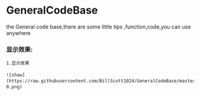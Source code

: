 

# GeneralCodeBase
the General code base,there are some little tips ,function,code,you can use anywhere

### 显示效果:
    1.显示效果

    ![show](https://raw.githubusercontent.com/BillScott1024/GeneralCodeBase/master/countdown/countDown-0.png)
